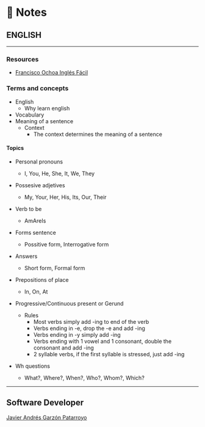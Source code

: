# :memo: Notes
## ENGLISH
- - -
### Resources
* [Francisco Ochoa Inglés Fácil](https://www.youtube.com/c/FranciscoOchoa/featured)
### Terms and concepts
* English
  - Why learn english
* Vocabulary
* Meaning of a sentence
  * Context
    - The context determines the meaning of a sentence
#### Topics
* Personal pronouns
  - I, You, He, She, It, We, They

* Possesive adjetives
  - My, Your, Her, His, Its, Our, Their

* Verb to be
  - AmAreIs

* Forms sentence
  - Possitive form, Interrogative form

* Answers
  - Short form, Formal form

* Prepositions of place
  - In, On, At

* Progressive/Continuous present or Gerund
  * Rules
    - Most verbs simply add -ing to end of the verb
    - Verbs ending in -e, drop the -e and add -ing
    - Verbs ending in -y simply add -ing
    - Verbs ending with 1 vowel and 1 consonant, double the consonant and add -ing
    - 2 syllable verbs, if the first syllable is stressed, just add -ing

* Wh questions
  - What?, Where?, When?, Who?, Whom?, Which?
- - -
## Software Developer
[Javier Andrés Garzón Patarroyo](https://www.javierandresgp.com)
